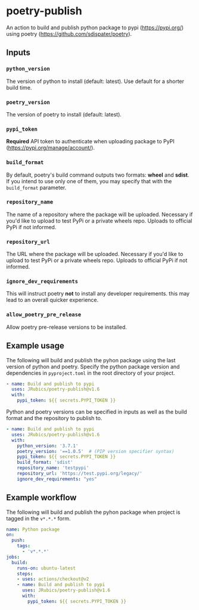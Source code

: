 # poetry-publish
An action to build and publish python package to pypi (https://pypi.org/) using poetry (https://github.com/sdispater/poetry).

## Inputs

### `python_version`

The version of python to install (default: latest). Use default for a shorter build time.

### `poetry_version`

The version of poetry to install (default: latest).

### `pypi_token`

**Required** API token to authenticate when uploading package to PyPI (https://pypi.org/manage/account/).

### `build_format`

By default, poetry's build command outputs two formats: **wheel** and **sdist**. If you intend to use
only one of them, you may specify that with the `build_format` parameter.

### `repository_name`

The name of a repository where the package will be uploaded. Necessary if you'd like to upload to test PyPi or a private wheels repo. Uploads to official PyPi if not informed.

### `repository_url`

The URL where the package will be uploaded. Necessary if you'd like to upload to test PyPi or a private wheels repo. Uploads to official PyPi if not informed.

### `ignore_dev_requirements`

This will instruct poetry **not** to install any developer requirements. this may lead to an overall quicker experience.

### `allow_poetry_pre_release`

Allow poetry pre-release versions to be installed.

## Example usage

The following will build and publish the pyhon package using the last version of python and poetry. Specify the python package version and dependencies in `pyproject.toml` in the root directory of your project.

```yaml
- name: Build and publish to pypi
  uses: JRubics/poetry-publish@v1.6
  with:
    pypi_token: ${{ secrets.PYPI_TOKEN }}
```

Python and poetry versions can be specified in inputs as well as the build format and the repository
to publish to.

```yaml
- name: Build and publish to pypi
  uses: JRubics/poetry-publish@v1.6
  with:
    python_version: '3.7.1'
    poetry_version: '==1.0.5'  # (PIP version specifier syntax)
    pypi_token: ${{ secrets.PYPI_TOKEN }}
    build_format: 'sdist'
    repository_name: 'testpypi'
    repository_url: 'https://test.pypi.org/legacy/'
    ignore_dev_requirements: "yes"
```

## Example workflow

The following will build and publish the pyhon package when project is tagged in the `v*.*.*` form.

```yaml
name: Python package
on:
  push:
    tags:
      - 'v*.*.*'
jobs:
  build:
    runs-on: ubuntu-latest
    steps:
    - uses: actions/checkout@v2
    - name: Build and publish to pypi
      uses: JRubics/poetry-publish@v1.6
      with:
        pypi_token: ${{ secrets.PYPI_TOKEN }}
```
